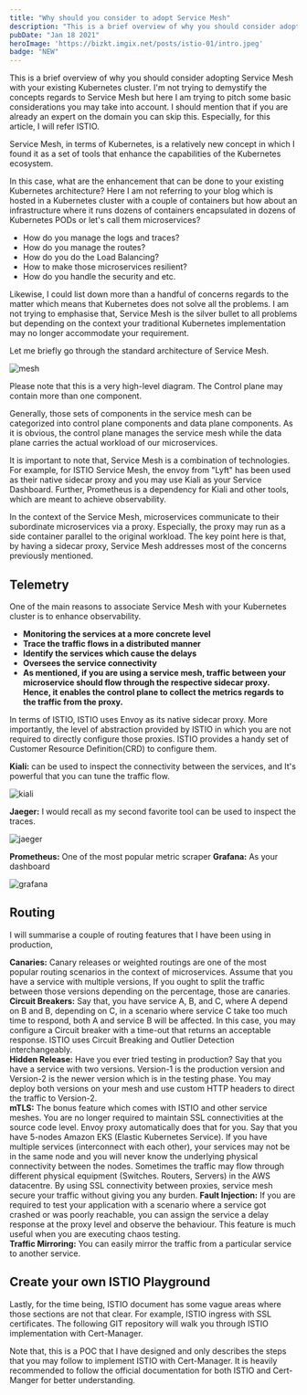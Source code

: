 ```yaml
---
title: "Why should you consider to adopt Service Mesh"
description: "This is a brief overview of why you should consider adopting Service Mesh with your existing Kubernetes cluster."
pubDate: "Jan 18 2021"
heroImage: 'https://bizkt.imgix.net/posts/istio-01/intro.jpeg'
badge: "NEW"
---
```


This is a brief overview of why you should consider adopting Service Mesh with your existing Kubernetes cluster.
I'm not trying to demystify the concepts regards to Service Mesh but here I am trying to pitch some basic considerations you may take into account.
I should mention that if you are already an expert on the domain you can skip this. Especially, for this article, I will refer ISTIO.

Service Mesh, in terms of Kubernetes, is a relatively new concept in which I found it as a set of tools that enhance the capabilities of the Kubernetes ecosystem.

In this case, what are the enhancement that can be done to your existing Kubernetes architecture? Here I am not referring to your blog which is hosted in a Kubernetes
 cluster with a couple of containers but how about an infrastructure where it runs dozens of containers encapsulated in dozens of Kubernetes PODs or let's call them microservices?

- How do you manage the logs and traces?
- How do you manage the routes?
- How do you do the Load Balancing?
- How to make those microservices resilient?
- How do you handle the security and etc.

Likewise, I could list down more than a handful of concerns regards to the matter which means that Kubernetes does not solve all the problems. I am not trying to emphasise that,
Service Mesh is the silver bullet to all problems but depending on the context your traditional Kubernetes implementation may no longer accommodate your requirement.

Let me briefly go through the standard architecture of Service Mesh.

![mesh](https://bizkt.imgix.net/posts/istio-01/mesh.png)

Please note that this is a very high-level diagram. The Control plane may contain more than one component.

Generally, those sets of components in the service mesh can be categorized into control plane components and data plane components. As it is obvious, the control plane manages the service mesh while the data plane carries the actual workload of our microservices.

It is important to note that, Service Mesh is a combination of technologies. For example, for ISTIO Service Mesh, the envoy from "Lyft" has been used as their native sidecar proxy and you may use Kiali as your Service Dashboard. Further, Prometheus is a dependency for Kiali and other tools, which are meant to achieve observability.

In the context of the Service Mesh, microservices communicate to their subordinate microservices via a proxy. Especially, the proxy may run as a side container parallel to the original workload. The key point here is that, by having a sidecar proxy, Service Mesh addresses most of the concerns previously mentioned.

## Telemetry

One of the main reasons to associate Service Mesh with your Kubernetes cluster is to enhance observability.

- __Monitoring the services at a more concrete level__
- __Trace the traffic flows in a distributed manner__
- __Identify the services which cause the delays__
- __Oversees the service connectivity__
- __As mentioned, if you are using a service mesh, traffic between your microservice should flow through the respective sidecar proxy. Hence, it enables the control plane to collect the metrics regards to the traffic from the proxy.__

In terms of ISTIO, ISTIO uses Envoy as its native sidecar proxy. More importantly, the level of abstraction provided by ISTIO in which you are not required to directly configure those proxies.
ISTIO provides a handy set of Customer Resource Definition(CRD) to configure them.

__Kiali:__  can be used to inspect the connectivity between the services, and It's powerful that you can tune the traffic flow.

![kiali](https://bizkt.imgix.net/posts/istio-01/kiali.png)

__Jaeger:__ I would recall as my second favorite tool can be used to inspect the traces.

![jaeger](https://bizkt.imgix.net/posts/istio-01/jaeger.png)

__Prometheus:__ One of the most popular metric scraper
__Grafana:__ As your dashboard

![grafana](https://bizkt.imgix.net/posts/istio-01/grafana.png)

## Routing

I will summarise a couple of routing features that I have been using in production,

__Canaries:__ Canary releases or weighted routings are one of the most popular routing scenarios in the context of microservices.
Assume that you have a service with multiple versions, If you ought to split the traffic between those versions depending on the percentage, those are canaries.  
__Circuit Breakers:__ Say that, you have service A, B, and C, where A depend on B and B, depending on C, in a scenario where service C take too much time to respond,
 both A and service B will be affected. In this case, you may configure a Circuit breaker with a time-out that returns an acceptable response.
 ISTIO uses Circuit Breaking and Outlier Detection interchangeably.  
__Hidden Release:__ Have you ever tried testing in production? Say that you have a service with two versions. Version-1 is the production version and Version-2 is
 the newer version which is in the testing phase. You may deploy both versions on your mesh and use custom HTTP headers to direct the traffic to Version-2.  
__mTLS:__ The bonus feature which comes with ISTIO and other service meshes. You are no longer required to maintain SSL connectivities at the source code level.
Envoy proxy automatically does that for you. Say that you have 5-nodes Amazon EKS (Elastic Kubernetes Service). If you have multiple services (interconnect with each other),
your services may not be in the same node and you will never know the underlying physical connectivity between the nodes. Sometimes the traffic may flow through
different physical equipment (Switches. Routers, Servers) in the AWS datacentre.
By using SSL connectivity between proxies, service mesh secure your traffic without giving you any burden.
__Fault Injection:__  If you are required to test your application with a scenario where a service got crashed or was poorly reachable,
you can assign the service a delay response at the proxy level and observe the behaviour. This feature is much useful when you are executing chaos testing.  
__Traffic Mirroring:__ You can easily mirror the traffic from a particular service to another service.  

## Create your own ISTIO Playground

Lastly, for the time being, ISTIO document has some vague areas where those sections are not that clear. For example, ISTIO ingress with SSL certificates.
The following GIT repository will walk you through ISTIO implementation with Cert-Manager.  

Note that, this is a POC that I have designed and only describes the steps that you may follow to implement ISTIO with Cert-Manager.
It is heavily recommended to follow the official documentation for both ISTIO and Cert-Manger for better understanding.
